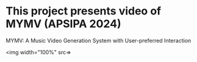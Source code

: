 # This project presents video of MYMV (APSIPA 2024)
MYMV: A Music Video Generation System with User-preferred Interaction

<img width="100%" src=>
